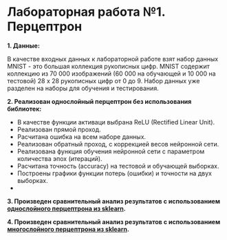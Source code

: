 # Лабораторная работа №1. Перцептрон

**1. Данные:**
   
   В качестве входных данных к лабораторной работе взят набор данных MNIST - это большая коллекция рукописных цифр. MNIST содержит        коллекцию из  70 000 изображений (60 000 на обучающей и 10 000 на тестовой) 28 x 28  рукописных цифр от 0 до 9. Набор данных уже       разделен на наборы для обучения и тестирования.
   
**2. Реализован однослойный перцептрон без использования библиотек:**
   - В качестве функции активаци выбрана ReLU (Rectified Linear Unit).
   - Реализован прямой проход.
   - Расчитана ошибка на всем наборе данных.
   - Реализован обратный проход, с коррекцией весов нейронной сети.
   - Реализована функция обучения нейронной сети с параметром количества эпох (итераций).
   - Расчитана точность (accuracy) на тестовой и обучающей выборках.
   - Построены графики функции потерь (ошибки) и точности на двух выборках.
   - 
**3. Произведен сравнительный анализ результатов с использованием [однослойного перцептрона из sklearn](https://scikit-learn.org/stable/modules/generated/sklearn.linear_model.Perceptron.html).**
     
**4. Произведен сравнительный анализ результатов с использованием [многослойного перцептрона из sklearn](https://scikit-learn.org/stable/modules/generated/sklearn.neural_network.MLPClassifier.html).**
